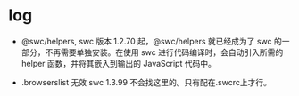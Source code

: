 # log
* @swc/helpers, swc 版本 1.2.70 起，@swc/helpers 就已经成为了 swc 的一部分，不再需要单独安装。在使用 swc 进行代码编译时，会自动引入所需的 helper 函数，并将其嵌入到输出的 JavaScript 代码中。

* .browserslist 无效 swc 1.3.99 不会找这里的。只有配在.swcrc上才行。